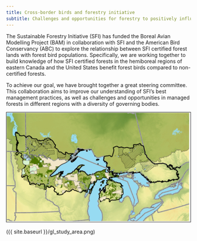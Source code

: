 ```yaml
---
title: Cross-border birds and forestry initiative 
subtitle: Challenges and opportunities for forestry to positively influence bird conservation
---
```


The Sustainable Forestry Initiative (SFI) has funded the Boreal Avian Modelling Project (BAM) in collaboration with SFI and the American Bird Conservancy (ABC) to explore the relationship between SFI certified forest lands with forest bird populations. Specifically, we are working together to build knowledge of how SFI certified forests in the hemiboreal regions of eastern Canada and the United States benefit forest birds compared to non-certified forests.

To achieve our goal, we have brought together a great steering committee. This collaboration aims to improve our understanding of SFI’s best management practices, as well as challenges and opportunities in managed forests in different regions with a diversity of governing bodies. 

<img src = "docs/gl_study_area.png">



({{ site.baseurl }}/gl_study_area.png)
